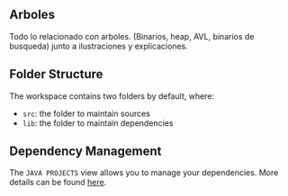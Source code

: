 ## Arboles
Todo lo relacionado con arboles. (Binarios, heap, AVL, binarios de busqueda) junto a ilustraciones y explicaciones.

## Folder Structure

The workspace contains two folders by default, where:

- `src`: the folder to maintain sources
- `lib`: the folder to maintain dependencies

## Dependency Management

The `JAVA PROJECTS` view allows you to manage your dependencies. More details can be found [here](https://github.com/microsoft/vscode-java-dependency#manage-dependencies).
